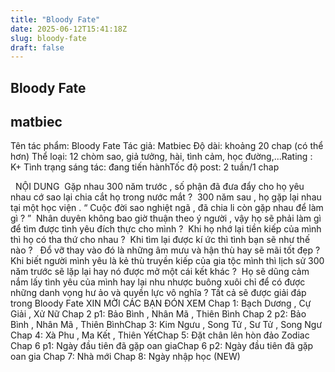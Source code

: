 ```yaml
---
title: "Bloody Fate"
date: 2025-06-12T15:41:18Z
slug: bloody-fate
draft: false
---
```


## Bloody Fate

## matbiec

Tên tác phẩm: Bloody Fate​ Tác giả: Matbiec​ Độ dài: khoảng 20 chap (có thể hơn)​ Thể loại: 12 chòm sao, giả tưởng, hài, tình cảm, học đường,...​ Rating : K+​ Tình trạng sáng tác: đang tiến hành​Tốc độ post: 2 tuần/1 chap​ 
 
 
​ ​ 
NỘI DUNG​ ​ ​Gặp nhau 300 năm trước , số phận đã đưa đẩy cho họ yêu nhau cớ sao lại chia cắt họ trong nước mắt ?​ ​ 300 năm sau , họ gặp lại nhau tại một học viện . “ Cuộc đời sao nghiệt ngã , đã chia li còn gặp nhau để làm gì ? ”​ ​ Nhân duyên không bao giờ thuận theo ý người , vậy họ sẽ phải làm gì để tìm được tình yêu đích thực cho mình ?​ ​ Khi họ nhớ lại tiền kiếp của mình thì họ có tha thứ cho nhau ?​ ​ Khi tìm lại được kí ức thì tình bạn sẽ như thế nào ? ​ ​ Đổ vỡ thay vào đó là những âm mưu và hận thù hay sẽ mãi tốt đẹp ?​ ​ Khi biết người mình yêu là kẻ thù truyền kiếp của gia tộc mình thì lịch sử 300 năm trước sẽ lặp lại hay nó được mở một cái kết khác ?​ ​ Họ sẽ dũng cảm nắm lấy tình yêu của mình hay lại nhu nhược buông xuôi chỉ để có được những danh vọng hư ảo và quyền lực vô nghĩa ?​ ​Tất cả sẽ được giải đáp trong Bloody Fate​ ​XIN MỜI CÁC BẠN ĐÓN XEM​ 
Chap 1: Bạch Dương , Cự Giải , Xử Nữ
Chap 2 p1: Bảo Bình , Nhân Mã , Thiên Bình
Chap 2 p2: Bảo Bình , Nhân Mã , Thiên Bình​Chap 3: Kim Ngưu , Song Tử , Sư Tử , Song Ngư​Chap 4: Xà Phu , Ma Kết , Thiên Yết​Chap 5: Đặt chân lên hòn đảo Zodiac​Chap 6 p1: Ngày đầu tiên đã gặp oan gia​Chap 6 p2: Ngày đầu tiên đã gặp oan gia
Chap 7: Nhà mới
Chap 8: Ngày nhập học (NEW)